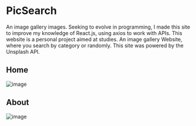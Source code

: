 # PicSearch
An image gallery images. Seeking to evolve in programming, I made this site to improve my knowledge of React.js, using axios to work with APIs. This website is a personal project aimed at studies. An image gallery Website, where you search by category or randomly. This site was powered by the Unsplash API.

## Home
![image](https://github.com/user-attachments/assets/21e9cbbd-17a8-4287-b7a9-060dedcae8d3)

## About
![image](https://github.com/user-attachments/assets/dea8f7f3-9830-472a-9314-baf3e4a0755b)

## 


